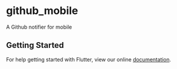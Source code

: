 # github_mobile

A Github notifier for mobile

## Getting Started

For help getting started with Flutter, view our online
[documentation](https://flutter.io/).
